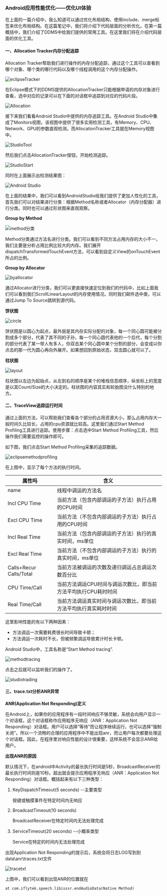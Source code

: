 ### Android应用性能优化——优化UI体验

在上面的一篇介绍中，我么知道可以通过优化布局结构、使用include、merge标签来优化布局结构。在这篇笔记中，我们将介绍下代码层面的分析优化。在第一篇概括中，我们介绍了DDMS中给我们提供的常用工具。在这里我们将在介绍代码层面的优化工具。

#### 一、Allocation Tracker内存分配追踪
Allocation Tracker帮助我们进行操作的内存分配追踪，通过这个工具可以查看到哪个对象、哪个类的哪行代码以及哪个线程调用的这个内存分配操作。

![eclipseTracker](https://github.com/dengshiwei/work-summary/blob/master/work-blog/Android%E8%BF%9B%E9%98%B6/Android%E6%80%A7%E8%83%BD%E4%BC%98%E5%8C%96/img/eclipse_AllocationTracker.png)

在Eclipse模式下的DDMS提供的AllocationTracker只能根据申请的内存对象进行查看，选中对应的记录可以在下面的对话框中追踪到对应的代码片段。

![Allocation](https://github.com/dengshiwei/work-summary/blob/master/work-blog/Android%E8%BF%9B%E9%98%B6/Android%E6%80%A7%E8%83%BD%E4%BC%98%E5%8C%96/img/AllocationTracer.png)

接下来我们看看Android Studio中提供的内存追踪工具。在Android Studio中集成了Monitors视图，该视图中提供了很多实用检测工具，有Memory、CPU、Network、GPU的参数直观检测。而AllocationTracker工具就在Memory视图中。

![StudioTool](https://github.com/dengshiwei/work-summary/blob/master/work-blog/Android%E8%BF%9B%E9%98%B6/Android%E6%80%A7%E8%83%BD%E4%BC%98%E5%8C%96/img/studio%20AllocationTrackerTool.png)

然后我们点击AllocationTracker按钮，开始检测追踪。

![StudioStart](https://github.com/dengshiwei/work-summary/blob/master/work-blog/Android%E8%BF%9B%E9%98%B6/Android%E6%80%A7%E8%83%BD%E4%BC%98%E5%8C%96/img/studiostart.png)

同时在上面展示出检测结果图：

![Android Studio](https://github.com/dengshiwei/work-summary/blob/master/work-blog/Android%E8%BF%9B%E9%98%B6/Android%E6%80%A7%E8%83%BD%E4%BC%98%E5%8C%96/img/Androidstudio.png)

在上面的结果中，我们可以看到AndroidStudio给我们提供了更加人性化的工具，首先我们可以对结果进行分类：根据Method名称或者Allocator（内存分配器）进行分类。同时也可以通过形状图来直观观察。

**Group by Method**

![method分类](https://github.com/dengshiwei/work-summary/blob/master/work-blog/Android%E8%BF%9B%E9%98%B6/Android%E6%80%A7%E8%83%BD%E4%BC%98%E5%8C%96/img/method.png)

Method分类通过方法名进行分类。我们可以看到不同方法占用内存的大小不一，我们主要是分析占用比例比较大的内存。我们展开dispatchTransformedTouchEvent方法，可以看到自定义View的onTouchEvent所占的比例。

**Group by Allocator**

![byallocator](https://github.com/dengshiwei/work-summary/blob/master/work-blog/Android%E8%BF%9B%E9%98%B6/Android%E6%80%A7%E8%83%BD%E4%BC%98%E5%8C%96/img/groupbyallcator.png)

通过Allocator进行分类，我们可以更直接快速定位到我们的代码中，比如上面我们可以看到我们ScrollLinearLayout的内存使用情况。同时我们邮件选中类，可以通过Jump To Source跳转到源代码。

**饼状图**

![circle](https://github.com/dengshiwei/work-summary/blob/master/work-blog/Android%E8%BF%9B%E9%98%B6/Android%E6%80%A7%E8%83%BD%E4%BC%98%E5%8C%96/img/circle.png)

饼状图是以圆心为起点，最外层是其内存实际分配的对象，每一个同心圆可能被分割成多个部分，代表了其不同的子孙，每一个同心圆代表他的一个后代，每个分割的部分代表了某一带人有多人，你双击某个同心圆中某个分割的部分，会变成以你点击的那一代为圆心再向外展开。如果想回到原始状态，双击圆心就可以了。

**柱状图**

![layout](https://github.com/dengshiwei/work-summary/blob/master/work-blog/Android%E8%BF%9B%E9%98%B6/Android%E6%80%A7%E8%83%BD%E4%BC%98%E5%8C%96/img/layout.png)

柱状图以左边为起始点，从左到右的顺序是某个的堆栈信息顺序，纵坐标上的宽度是以其Count/Size的大小决定的。柱状图的内容其实和轮胎图没什么特别的地方。

#### 二、TraceView追踪运行时间
通过上面的方法，可以帮助我们查看各个部分的占用资源大小，那么占用内存大一般时间久比较长，占用的cpu资源就比较高。这里我们通过Start Method Profiling工具进行追踪。使用步骤：点击选中Start Method Profiling工具，然后操作我们需要监控的操作即可。

如下图，我们点击Start Method Profiling采集的追踪数据。

![eclipsemethodprofiling](https://github.com/dengshiwei/work-summary/blob/master/work-blog/Android%E8%BF%9B%E9%98%B6/Android%E6%80%A7%E8%83%BD%E4%BC%98%E5%8C%96/img/eclipsemethodprofiling.png)

在上图中，显示了每个方法的执行时间。

| 属性吗 | 含义 |
|--------|--------|
|   name  |   线程中调运的方法名 |
|   Incl CPU Time  |   当前方法（包含内部调运的子方法）执行占用的CPU时间 |
|   Excl CPU Time  |   当前方法（不包含内部调运的子方法）执行占用的CPU时间 |
|   Incl Real Time  |   当前方法（包含内部调运的子方法）执行的真实时间，ms单位 |
|   Excl Real Time  |   当前方法（不包含内部调运的子方法）执行的真实时间，ms单位 |
|   Calls+Recur Calls/Total  |   当前方法被调运的次数及递归调运占总调运次数百分比 |
|   CPU Time/Call |   当前方法调运CPU时间与调运次数比，即当前方法平均执行CPU耗时时间 |
|   Real Time/Call  |   当前方法调运真实时间与调运次数比，即当前方法平均执行真实耗时时间 |

这里影响性能的有以下两种因素：
- 方法调运一次需要耗费很长时间导致卡顿；
- 方法调运一次耗时不长，但被频繁调运导致累计时长卡顿。

Android Studio中，工具名称是“Start Method tracing”.

![methodtracing](https://github.com/dengshiwei/work-summary/blob/master/work-blog/Android%E8%BF%9B%E9%98%B6/Android%E6%80%A7%E8%83%BD%E4%BC%98%E5%8C%96/img/methodtracing.png)

点击之后就可以监听我们的操作了。

![studiotrading](https://github.com/dengshiwei/work-summary/blob/master/work-blog/Android%E8%BF%9B%E9%98%B6/Android%E6%80%A7%E8%83%BD%E4%BC%98%E5%8C%96/img/studiotracing.png)

#### 三、trace.txt分析ANR异常
**ANR(Application Not Responding)定义**

在Android上，如果你的应用程序有一段时间响应不够灵敏，系统会向用户显示一个对话框，这个对话框称作应用程序无响应（ANR：Application Not Responding）对话框。用户可以选择“等待”而让程序继续运行，也可以选择“强制关闭”。所以一个流畅的合理的应用程序中不能出现anr，而让用户每次都要处理这个对话框。因此，在程序里对响应性能的设计很重要，这样系统不会显示ANR给用户。
 
**出现ANR的原因**

默认情况下，在android中Activity的最长执行时间是5秒，BroadcastReceiver的最长执行时间则是10秒。超出就会提示应用程序无响应（ANR：Application Not Responding）对话框。概括起来有以下三种类型：

1. KeyDispatchTimeout(5 seconds) --主要类型

	按键或触摸事件在特定时间内无响应

2. BroadcastTimeout(10 seconds)

	BroadcastReceiver在特定时间内无法处理完成

3. ServiceTimeout(20 seconds) --小概率类型

	Service在特定的时间内无法处理完成

出现Application Not Responding的提示后，系统会将日志LOG写到到data\anr\traces.txt文件

![tracetxt](https://github.com/dengshiwei/work-summary/blob/master/work-blog/Android%E8%BF%9B%E9%98%B6/Android%E6%80%A7%E8%83%BD%E4%BC%98%E5%8C%96/img/trace.png)

上图中，我们可以看到出现ANR的位置就在

	at com.iflytek.speech.libisssr.endAudioData(Native Method)


